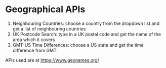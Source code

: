 # Geographical APIs

1. Neighbouring Countries: choose a country from the dropdown list and get a list of neighbouring countries
2. UK Postcode Search: type in a UK postal code and get the name of the area which it covers
3. GMT-US Time Differences: choose a US state and get the time difference from GMT.

APIs used are at https://www.geonames.org/
